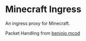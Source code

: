 # Minecraft Ingress
An ingress proxy for Minecraft. 

Packet Handling from  [benjojo mcod](https://github.com/benjojo/mcod)